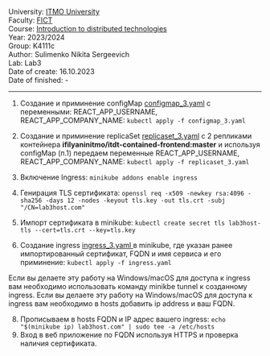 University: [ITMO University](https://itmo.ru/ru/)\
Faculty: [FICT](https://fict.itmo.ru)\
Course: [Introduction to distributed technologies](https://github.com/itmo-ict-faculty/introduction-to-distributed-technologies)\
Year: 2023/2024\
Group: K4111c\
Author: Sulimenko Nikita Sergeevich\
Lab: Lab3\
Date of create: 16.10.2023\
Date of finished: -

___
1) Cоздание и приминение configMap [configmap_3.yaml]() с переменными: REACT_APP_USERNAME, REACT_APP_COMPANY_NAME: ``kubectl apply -f configmap_3.yaml``
2) Cоздание и приминение replicaSet [replicaset_3.yaml]() с 2 репликами контейнера **ifilyaninitmo/itdt-contained-frontend:master** и используя configMap (п.1) передаем переменные REACT_APP_USERNAME, REACT_APP_COMPANY_NAME: ``kubectl apply -f replicaset_3.yaml``

3) Включение Ingress: ``minikube addons enable ingress``
4) Генирация TLS сертификата: ``openssl req -x509 -newkey rsa:4096 -sha256 -days 12 -nodes -keyout tls.key -out tls.crt -subj "/CN=lab3host.com"``
5) Импорт сертификата в minikube: ``kubectl create secret tls lab3host-tls --cert=tls.crt --key=tls.key``
6) Cоздание ingress [ingress_3.yaml ]() в minikube, где указан ранее импортированный сертификат, FQDN и имя сервиса и его приминение: ``kubectl apply -f ingress.yaml``

Если вы делаете эту работу на Windows/macOS для доступа к ingress вам необходимо использовать команду minikbe tunnel к созданному ingress. Если вы делаете эту работу на Windows/macOS для доступа к ingress вам необходимо в hosts добавить ip address и ваш FQDN.

8) Прописываем в hosts FQDN и IP адрес вашего ingress: ``echo "$(minikube ip) lab3host.com" | sudo tee -a /etc/hosts``
9) Вход в веб приложение по FQDN используя HTTPS и проверка наличия сертификата.

